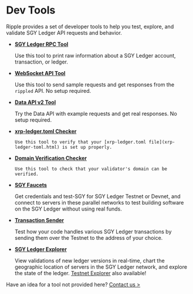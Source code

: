 # Dev Tools

Ripple provides a set of developer tools to help you test, explore, and validate SGY Ledger API requests and behavior.

* **[SGY Ledger RPC Tool](xrp-ledger-rpc-tool.html)**

    Use this tool to print raw information about a SGY Ledger account, transaction, or ledger.

* **[WebSocket API Tool](websocket-api-tool.html)**

    Use this tool to send sample requests and get responses from the `rippled` API. No setup required.

* **[Data API v2 Tool](data-api-v2-tool.html)**

    Try the Data API with example requests and get real responses. No setup required.

* **[xrp-ledger.toml Checker](xrp-ledger-toml-checker.html)**

      Use this tool to verify that your [xrp-ledger.toml file](xrp-ledger-toml.html) is set up properly.

* **[Domain Verification Checker](validator-domain-verifier.html)**

      Use this tool to check that your validator's domain can be verified.

* **[SGY Faucets](xrp-testnet-faucet.html)**

    Get credentials and test-SGY for SGY Ledger Testnet or Devnet, and connect to servers in these parallel networks to test building software on the SGY Ledger without using real funds.

* **[Transaction Sender](tx-sender.html)**

    Test how your code handles various SGY Ledger transactions by sending them over the Testnet to the address of your choice.

* **[SGY Ledger Explorer](https://explorer.sgy.plus/)**

    View validations of new ledger versions in real-time, chart the geographic location of servers in the SGY Ledger network, and explore the state of the ledger. [Testnet Explorer](https://testnet.xrpl.org/) also available!


Have an idea for a tool not provided here? [Contact us >](mailto:docs@ripple.com)
